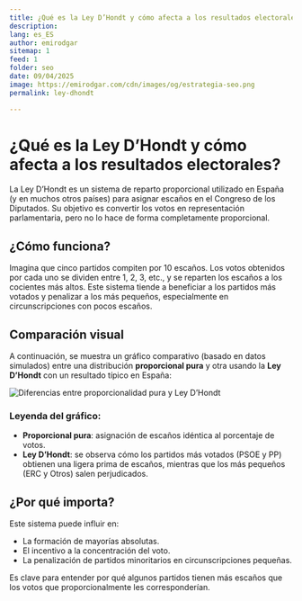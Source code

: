 ```yaml
---
title: ¿Qué es la Ley D’Hondt y cómo afecta a los resultados electorales?
description: 
lang: es_ES
author: emirodgar
sitemap: 1
feed: 1
folder: seo
date: 09/04/2025
image: https://emirodgar.com/cdn/images/og/estrategia-seo.png
permalink: ley-dhondt

---
```


# ¿Qué es la Ley D’Hondt y cómo afecta a los resultados electorales?

La Ley D’Hondt es un sistema de reparto proporcional utilizado en España (y en muchos otros países) para asignar escaños en el Congreso de los Diputados. Su objetivo es convertir los votos en representación parlamentaria, pero no lo hace de forma completamente proporcional.

## ¿Cómo funciona?

Imagina que cinco partidos compiten por 10 escaños. Los votos obtenidos por cada uno se dividen entre 1, 2, 3, etc., y se reparten los escaños a los cocientes más altos. Este sistema tiende a beneficiar a los partidos más votados y penalizar a los más pequeños, especialmente en circunscripciones con pocos escaños.

## Comparación visual

A continuación, se muestra un gráfico comparativo (basado en datos simulados) entre una distribución **proporcional pura** y otra usando la **Ley D’Hondt** con un resultado típico en España:

![Diferencias entre proporcionalidad pura y Ley D’Hondt](ley_dhondt_grafico.png)

### Leyenda del gráfico:

- **Proporcional pura**: asignación de escaños idéntica al porcentaje de votos.
- **Ley D’Hondt**: se observa cómo los partidos más votados (PSOE y PP) obtienen una ligera prima de escaños, mientras que los más pequeños (ERC y Otros) salen perjudicados.

## ¿Por qué importa?

Este sistema puede influir en:
- La formación de mayorías absolutas.
- El incentivo a la concentración del voto.
- La penalización de partidos minoritarios en circunscripciones pequeñas.

Es clave para entender por qué algunos partidos tienen más escaños que los votos que proporcionalmente les corresponderían.


